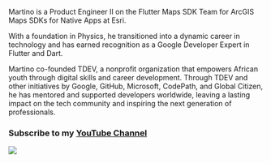 Martino is a Product Engineer II on the Flutter Maps SDK Team for ArcGIS Maps SDKs for Native Apps at Esri.

With a foundation in Physics, he transitioned into a dynamic career in technology and has earned recognition as a Google Developer Expert in Flutter and Dart. 

Martino co-founded TDEV, a nonprofit organization that empowers African youth through digital skills and career development. Through TDEV and other initiatives by Google, GitHub, Microsoft, CodePath, and Global Citizen, he has mentored and supported developers worldwide, leaving a lasting impact on the tech community and inspiring the next generation of professionals.

### Subscribe to my [YouTube Channel](https://www.youtube.com/@flutterease001)

 <!--- ![Good](https://komarev.com/ghpvc/?username=martinoyovo) -->

![](https://github-readme-stats.vercel.app/api?username=martinoyovo&show_icons=true&count_private=true&bg_color=0D1117&border_radius=0&hide_title=true&text_color=FFF&icon_color=296ECA&)
 
 <!---
![Always Good Apps](https://github.com/martinoyovo/martinoyovo/blob/main/tino.co.jpg)
 👀I'm a Mobile Engineer. I'm a <strong>Coach at [Flutter Togo](https://twitter.com/fluttertg)</strong>I preach Flutter, I build your dream app with Flutter. I'm the One
 🌱 I'm the One.I’m currently working to be a Flutter GDE (Google Developer Expert) and how to make nice websites with the powerful tailwind.css library.

    
        ![](https://komarev.com/ghpvc/?username=martinoyovo)
   
   
  :computer: Most used languages 

    [![Most used languages](https://github-readme-stats.vercel.app/api/top-langs/?username=martinoyovo&langs_count=5&hide_title=true&bg_color=0D1117&border_radius=0&hide_title=true&text_color=FFF&icon_color=296ECA)](https://github.com/martinoyovo/github-readme-stats)


martinoyovo/martinoyovo is a ✨ special ✨ repository because its `README.md` (this file) appears on your GitHub profile.
You can click the Preview link to take a look at your changes.
--->
